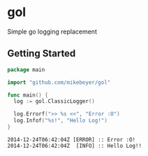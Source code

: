 gol
===

Simple go logging replacement

## Getting Started


~~~ go
package main

import "github.com/mikebeyer/gol"

func main() {
  log := gol.ClassicLogger()

  log.Errorf(">> %s <<", "Error :O")
  log.Infof("%s!", "Hello Log!")
}
~~~

```
2014-12-24T06:42:04Z [ERROR] :: Error :O!
2014-12-24T06:42:04Z  [INFO] :: Hello Log!!